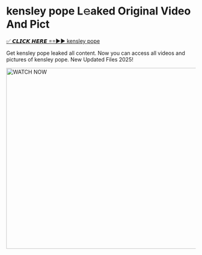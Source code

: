 # kensley pope L𝚎aked Original Video And Pict

<p><a href="https://cliphot.my.id/kensley+pope" rel="nofollow">✅ 𝘾𝙇𝙄𝘾𝙆 𝙃𝙀𝙍𝙀 ==►► kensley pope​</a></p>


<p>Get kensley pope leaked all content. Now you can access all videos and pictures of kensley pope. New Updated Files 2025!</p>


<p><a rel="nofollow" title="WATCH NOW" href="https://cliphot.my.id/kensley+pope"><img border="kensley+pope" height="480" width="720" title="WATCH NOW" alt="WATCH NOW" src="https://i.ibb.co.com/xMMVF88/686577567.gif"></a></p>